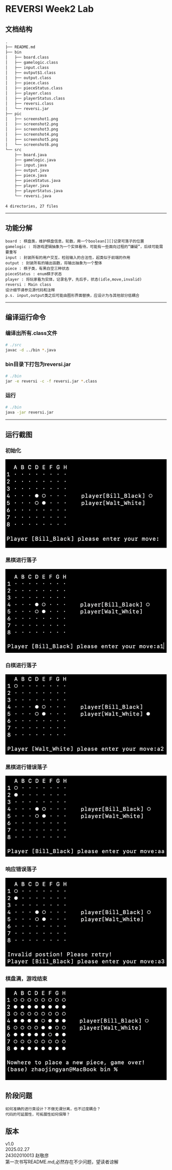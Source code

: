 # REVERSI Week2 Lab

## 文档结构

    .
    ├── README.md
    ├── bin
    │   ├── board.class
    │   ├── gamelogic.class
    │   ├── input.class
    │   ├── output$1.class
    │   ├── output.class
    │   ├── piece.class
    │   ├── pieceStatus.class
    │   ├── player.class
    │   ├── playerStatus.class
    │   ├── reversi.class
    │   └── reversi.jar
    ├── pic
    │   ├── screenshot1.png
    │   ├── screenshot2.png
    │   ├── screenshot3.png
    │   ├── screenshot4.png
    │   ├── screenshot5.png
    │   └── screenshot6.png
    └── src
        ├── board.java
        ├── gamelogic.java
        ├── input.java
        ├── output.java
        ├── piece.java
        ├── pieceStatus.java
        ├── player.java
        ├── playerStatus.java
        └── reversi.java
    
    4 directories, 27 files
---

## 功能分解

    board : 棋盘类，维护棋盘信息，轮数，用一个boolean[][]记录可落子的位置  
    gamelogic : 将游戏逻辑抽象为一个实体看待，可能有一些面向过程的“嫌疑”，后续可能需要重写  
    input : 封装所有的用户交互，检验输入的合法性，起类似于前端的作用  
    output : 封装所有的输出函数，将输出抽象为一个整体  
    piece : 棋子类，有黑白空三种状态  
    pieceStatus : enum棋子状态
    player : 将玩家看为实体，记录名字，先后手，状态(idle,move,invalid)  
    reversi : Main class
    设计细节请参见源代码和注释
    p.s. input,output类之后可能由图形界面替换，应设计为与其他部分低耦合
---

## 编译运行命令

### 编译出所有.class文件

```bash
# ./src
javac -d ../bin *.java  
```

### bin目录下打包为reversi.jar

```bash
# ./bin
jar -e reversi -c -f reversi.jar *.class  
```

### 运行

```bash
# ./bin
java -jar reversi.jar  
```

---

## 运行截图

### 初始化

![screenshot1](./pic/screenshot1.png)

### 黑棋进行落子

![screenshot2](./pic/screenshot2.png)

### 白棋进行落子

![screenshot3](./pic/screenshot3.png)

### 黑棋进行错误落子

![screenshot4](./pic/screenshot4.png)

### 响应错误落子

![screenshot5](./pic/screenshot5.png)

### 棋盘满，游戏结束

![screenshot6](./pic/screenshot6.png)

## 阶段问题

    如何准确的进行类设计？不做无谓分离，也不过度耦合？
    代码的可延展性，可拓展性如何保障？

## 版本

v1.0  
2025.02.27  
24302010013 赵敬彦  
第一次书写README.md,必然存在不少问题，望读者谅解  
